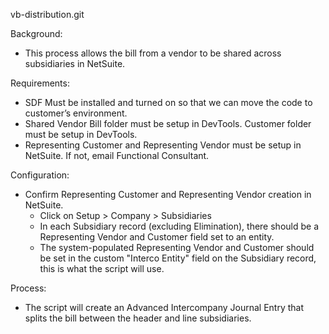 vb-distribution.git

Background:
- This process allows the bill from a vendor to be shared across subsidiaries in NetSuite.

Requirements:
- SDF Must be installed and turned on so that we can move the code to customer’s environment.
- Shared Vendor Bill folder must be setup in DevTools. Customer folder must be setup in DevTools.
- Representing Customer and Representing Vendor must be setup in NetSuite. If not, email Functional Consultant.

Configuration:
- Confirm Representing Customer and Representing Vendor creation in NetSuite. 
    - Click on Setup > Company > Subsidiaries
    - In each Subsidiary record (excluding Elimination), there should be a Representing Vendor and Customer field set to an entity.
    - The system-populated Representing Vendor and Customer should be set in the custom "Interco Entity" field on the Subsidiary record, this is what the script will use.
    
Process:
- The script will create an Advanced Intercompany Journal Entry that splits the bill between the header and line subsidiaries.